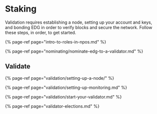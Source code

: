 # Staking

Validation requires establishing a node, setting up your account and keys, and bonding EDG in order to verify blocks and secure the network. Follow these steps, in order, to get started.

{% page-ref page="intro-to-roles-in-npos.md" %}

{% page-ref page="nominating/nominate-edg-to-a-validator.md" %}



## Validate

{% page-ref page="validation/setting-up-a-node/" %}

{% page-ref page="validation/setting-up-monitoring.md" %}

{% page-ref page="validation/start-your-validator.md" %}

{% page-ref page="validator-elections.md" %}



